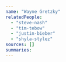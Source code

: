 ```yaml
---
name: "Wayne Gretzky"
relatedPeople:
  - "steve-nash"
  - "tim-tebow"
  - "justin-bieber"
  - "shyla-stylez"
sources: []
summaries:
---
```


